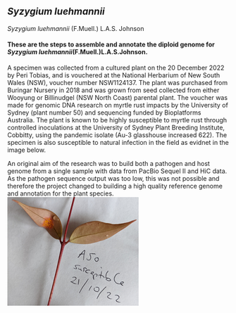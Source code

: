 ## _Syzygium luehmannii_
_Syzygium luehmannii_ (F.Muell.) L.A.S. Johnson 

#### These are the steps to assemble and annotate the diploid genome for _Syzygium luehmannii_(F.Muell.)L.A.S.Johnson.

A specimen was collected from a cultured plant on the 20 December 2022 by Peri Tobias, and is vouchered at the National Herbarium of New South Wales (NSW), voucher number NSW1124137. The plant was purchased from Buringar Nursery in 2018 and was grown from seed collected from either Wooyung or Billinudgel (NSW North Coast) parental plant. The voucher was made for genomic DNA research on myrtle rust impacts by the University of Sydney (plant number 50) and sequencing funded by Bioplatforms Australia. The plant is known to be highly susceptible to myrtle rust through controlled inoculations at the University of Sydney Plant Breeding Institute, Cobbitty, using the pandemic isolate (Au-3 glasshouse increased 622). The specimen is also susceptible to natural infection in the field as evidnet in the image below.

An original aim of the research was to build both a pathogen and host genome from a single sample with data from PacBio Sequel II and HiC data.  As the pathogen sequence output was too low, this was not possible and therefore the project changed to building a high quality reference genome and annotation for the plant species.
![Alt text](https://github.com/peritob/Syzygium-luehmannii/blob/main/SL50_field_infected_2022.png)
